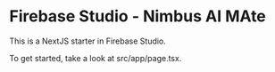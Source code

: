  # Firebase Studio - Nimbus AI MAte

This is a NextJS starter in Firebase Studio.

To get started, take a look at src/app/page.tsx.

